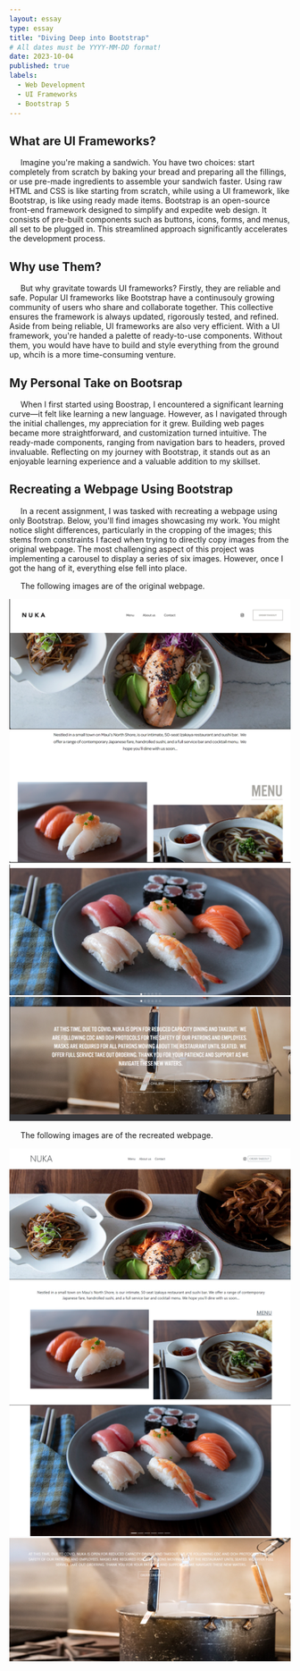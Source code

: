 ```yaml
---
layout: essay
type: essay
title: "Diving Deep into Bootstrap"
# All dates must be YYYY-MM-DD format!
date: 2023-10-04
published: true
labels:
  - Web Development
  - UI Frameworks
  - Bootstrap 5
---
```


<style>
  /* Define CSS styles for paragraphs */
  p {
    text-indent: 20px; /* Indent the paragraphs */
    margin-bottom: 15px; /* Add spacing between paragraphs */
  }
</style>

## What are UI Frameworks?
<p>Imagine you're making a sandwich. You have two choices: start completely from scratch by baking your bread and preparing all the fillings, or use pre-made ingredients to assemble your sandwich faster. Using raw HTML and CSS is like starting from scratch, while using a UI framework, like Bootstrap, is like using ready made items. Bootstrap is an open-source front-end framework designed to simplify and expedite web design. It consists of pre-built components such as buttons, icons, forms, and menus, all set to be plugged in. This streamlined approach significantly accelerates the development process.</p>

## Why use Them?
<p>But why gravitate towards UI frameworks? Firstly, they are reliable and safe. Popular UI frameworks like Bootstrap have a continusouly growing community of users who share and collaborate together. This collective ensures the framework is always updated, rigorously tested, and refined. Aside from being reliable, UI frameworks are also very efficient. With a UI framework, you're handed a palette of ready-to-use components. Without them, you would have have to build and style everything from the ground up, whcih is a more time-consuming venture.</p>

## My Personal Take on Bootsrap
<p>When I first started using Boostrap, I encountered a significant learning curve—it felt like learning a new language. However, as I navigated through the initial challenges, my appreciation for it grew. Building web pages became more straightforward, and customization turned intuitive. The ready-made components, ranging from navigation bars to headers, proved invaluable. Reflecting on my journey with Bootstrap, it stands out as an enjoyable learning experience and a valuable addition to my skillset.</p>

## Recreating a Webpage Using Bootstrap
<p>In a recent assignment, I was tasked with recreating a webpage using only Bootstrap. Below, you'll find images showcasing my work. You might notice slight differences, particularly in the cropping of the images; this stems from constraints I faced when trying to directly copy images from the original webpage. The most challenging aspect of this project was implementing a carousel to display a series of six images. However, once I got the hang of it, everything else fell into place.</p>

<p>The following images are of the original webpage.</p>
<div class="row">
    <div class="col-6"><img src="/img/nuka_Original_1.png" alt="Nuka Original Image 1" class="img-fluid"></div>
    <div class="col-6"><img src="/img/nuka_Original_2.png" alt="Nuka Original Image 2" class="img-fluid"></div>
</div>
<div class="row mb-4">
    <div class="col-6"><img src="/img/nuka_Original_3.png" alt="Nuka Original Image 3" class="img-fluid"></div>
    <div class="col-6"><img src="/img/nuka_Original_4.png" alt="Nuka Original Image 4" class="img-fluid"></div>
</div>

<p>The following images are of the recreated webpage.</p>
<div class="row">
    <div class="col-6"><img src="/img/nuka_Recreate_1.png" alt="Nuka Recreated Image 1" class="img-fluid"></div>
    <div class="col-6"><img src="/img/nuka_Recreate_2.png" alt="Nuka Recreated Image 2" class="img-fluid"></div>
</div>
<div class="row">
    <div class="col-6"><img src="/img/nuka_Recreate_3.png" alt="Nuka Recreated Image 3" class="img-fluid"></div>
    <div class="col-6"><img src="/img/nuka_Recreate_4.png" alt="Nuka Recreated Image 4" class="img-fluid"></div>
</div>

